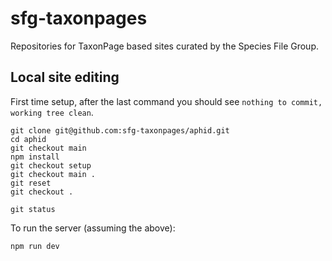 # sfg-taxonpages

Repositories for TaxonPage based sites curated by the Species File Group.

## Local site editing

First time setup, after the last command you should see `nothing to commit, working tree clean`. 

```shell
git clone git@github.com:sfg-taxonpages/aphid.git
cd aphid
git checkout main
npm install
git checkout setup
git checkout main .
git reset
git checkout .

git status
```

To run the server (assuming the above):
```
npm run dev
```

